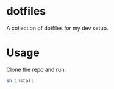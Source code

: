 # dotfiles
A collection of dotfiles for my dev setup.

# Usage

Clone the repo and run:

```bash
sh install
```
